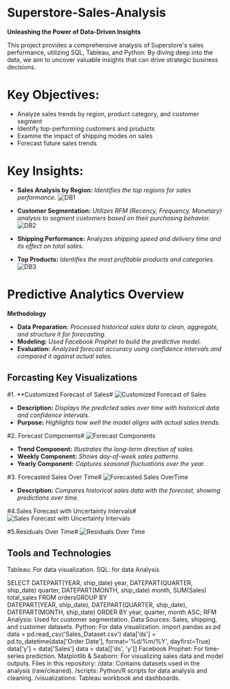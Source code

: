 # Superstore-Sales-Analysis

**Unleashing the Power of Data-Driven Insights**

This project provides a comprehensive analysis of Superstore's sales performance, utilizing SQL, Tableau, and Python. By diving deep into the data, we aim to uncover valuable insights that can drive strategic business decisions.

# Key Objectives: #

- Analyze sales trends by region, product category, and customer segment
- Identify top-performing customers and products
- Examine the impact of shipping modes on sales
- Forecast future sales trends


# Key Insights: #

- **Sales Analysis by Region:** *Identifies the top regions for sales performance.* 
![DB1](https://github.com/user-attachments/assets/20724ecc-1743-4c51-a173-74ce366ae976)


- **Customer Segmentation:** *Utilizes RFM (Recency, Frequency, Monetary) analysis to segment customers based on their purchasing behavior.*
![DB2](https://github.com/user-attachments/assets/89d608d7-e198-4ec2-867a-f04c113a0dc4)


- **Shipping Performance:** Analyzes *shipping speed and delivery time and its effect on total sales.*
- **Top Products:** *Identifies the most profitable products and categories.*
![DB3](https://github.com/user-attachments/assets/a8f98c20-f72a-412d-a27b-82c0a6880bd8)


# Predictive Analytics Overview #
**Methodology**

- **Data Preparation:** *Processed historical sales data to clean, aggregate, and structure it for forecasting.*
- **Modeling:** *Used Facebook Prophet to build the predictive model.*
- **Evaluation:** *Analyzed forecast accuracy using confidence intervals and compared it against actual sales.*


## Forcasting Key Visualizations ##
#1. **Customized Forecast of Sales#
![Customized Forecast of Sales](https://github.com/user-attachments/assets/e77b8223-5b1a-4578-89cd-c1df0d5b9ecc)

- **Description:** *Displays the predicted sales over time with historical data and confidence intervals.*
- **Purpose:** *Highlights how well the model aligns with actual sales trends.*


#2. Forecast Components#
![Forecast Components](https://github.com/user-attachments/assets/fb9ab4bd-b520-4852-81d1-d241c92be5b8)

- **Trend Component:** *Illustrates the long-term direction of sales.*
- **Weekly Component:** *Shows day-of-week sales patterns.*
- **Yearly Component:** *Captures seasonal fluctuations over the year.*



#3. Forecasted Sales Over Time#
![Forecasted Sales OverTime](https://github.com/user-attachments/assets/fd0aaf8d-abb4-493a-913b-b556f4c18336)
- **Description:** *Compares historical sales data with the forecast, showing predictions over time.*


#4.Sales Forecast with Uncertainty Intervals#
![Sales Forecast with Uncertainty Intervals](https://github.com/user-attachments/assets/b6c26052-17cc-4617-95c6-8e0e7869cd7c)



#5.Residuals Over Time#
![Residuals Over Time](https://github.com/user-attachments/assets/30a591be-9c7c-49a3-813c-f1b1170b4ab8)



## Tools and Technologies ##

Tableau: For data visualization.
SQL: for data Analysis


SELECT 
  DATEPART(YEAR, ship_date) year,
  DATEPART(QUARTER, ship_date) quarter,
  DATEPART(MONTH, ship_date) month,
  SUM(Sales) total_sales FROM ordersGROUP BY  
  DATEPART(YEAR, ship_date),
  DATEPART(QUARTER, ship_date),
  DATEPART(MONTH, ship_date)
ORDER BY year, quarter, month ASC;
RFM Analysis: Used for customer segmentation.
Data Sources: Sales, shipping, and customer datasets.
Python: For data visualization.
import pandas as pd
data = pd.read_csv('Sales_Dataset.csv')
data['ds'] = pd.to_datetime(data['Order Date'], format='%d/%m/%Y', dayfirst=True)
data['y'] = data['Sales']
data = data[['ds', 'y']]
Facebook Prophet: For time-series prediction.
Matplotlib & Seaborn: For visualizing sales data and model outputs.
Files in this repository:
/data: Contains datasets used in the analysis (raw/cleaned).
/scripts: Python/R scripts for data analysis and cleaning.
/visualizations: Tableau workbook and dashboards.
